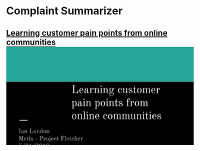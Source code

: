 # Complaint Summarizer

## [Learning customer pain points from online communities ![slide](images/slide.png)](https://docs.google.com/presentation/d/1_GT-herQdL9pN0kK2x8AYRoVNDbalUmCwSYMTjsZ_s0/edit?usp=sharing)
